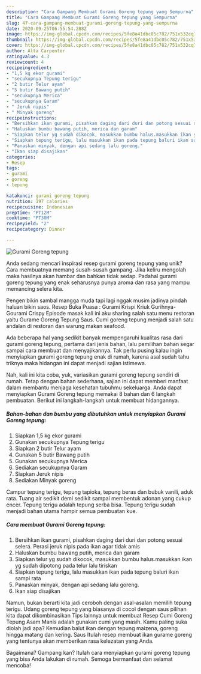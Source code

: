 ```yaml
---
description: "Cara Gampang Membuat Gurami Goreng tepung yang Sempurna"
title: "Cara Gampang Membuat Gurami Goreng tepung yang Sempurna"
slug: 47-cara-gampang-membuat-gurami-goreng-tepung-yang-sempurna
date: 2020-09-25T06:55:54.288Z
image: https://img-global.cpcdn.com/recipes/5fe8a41dbc05c782/751x532cq70/gurami-goreng-tepung-foto-resep-utama.jpg
thumbnail: https://img-global.cpcdn.com/recipes/5fe8a41dbc05c782/751x532cq70/gurami-goreng-tepung-foto-resep-utama.jpg
cover: https://img-global.cpcdn.com/recipes/5fe8a41dbc05c782/751x532cq70/gurami-goreng-tepung-foto-resep-utama.jpg
author: Alta Carpenter
ratingvalue: 4.3
reviewcount: 4
recipeingredient:
- "1,5 kg ekor gurami"
- "secukupnya Tepung terigu"
- "2 butir Telur ayam"
- "5 butir Bawang putih"
- "secukupnya Merica"
- "secukupnya Garam"
- " Jeruk nipis"
- " Minyak goreng"
recipeinstructions:
- "Bersihkan ikan gurami, pisahkan daging dari duri dan potong sesuai selera. Perasi jeruk nipis pada ikan agar tidak amis"
- "Haluskan bumbu bawang putih, merica dan garam"
- "Siapkan telur yg sudah dikocok, masukkan bumbu halus.masukkan ikan yg sudah dipotong pada telur lalu tiriskan"
- "Siapkan tepung terigu, lalu masukkan ikan pada tepung baluri ikan sampi rata"
- "Panaskan minyak, dengan api sedang lalu goreng."
- "Ikan siap disajikan"
categories:
- Resep
tags:
- gurami
- goreng
- tepung

katakunci: gurami goreng tepung 
nutrition: 197 calories
recipecuisine: Indonesian
preptime: "PT12M"
cooktime: "PT30M"
recipeyield: "2"
recipecategory: Dinner

---
```



![Gurami Goreng tepung](https://img-global.cpcdn.com/recipes/5fe8a41dbc05c782/751x532cq70/gurami-goreng-tepung-foto-resep-utama.jpg)

Anda sedang mencari inspirasi resep gurami goreng tepung yang unik? Cara membuatnya memang susah-susah gampang. Jika keliru mengolah maka hasilnya akan hambar dan bahkan tidak sedap. Padahal gurami goreng tepung yang enak seharusnya punya aroma dan rasa yang mampu memancing selera kita.

Pengen bikin sambal mangga muda tapi lagi nggak musim jadinya pindah haluan bikin saos. Resep Buka Puasa : Gurami Krispi Kriuk Gurihnya- Gourami Crispy Episode masak kali ini aku sharing salah satu menu restoran yaitu Gurame Goreng Tepung Saus. Cumi goreng tepung menjadi salah satu andalan di restoran dan warung makan seafood.

Ada beberapa hal yang sedikit banyak mempengaruhi kualitas rasa dari gurami goreng tepung, pertama dari jenis bahan, lalu pemilihan bahan segar sampai cara membuat dan menyajikannya. Tak perlu pusing kalau ingin menyiapkan gurami goreng tepung enak di rumah, karena asal sudah tahu triknya maka hidangan ini dapat menjadi sajian istimewa.


Nah, kali ini kita coba, yuk, variasikan gurami goreng tepung sendiri di rumah. Tetap dengan bahan sederhana, sajian ini dapat memberi manfaat dalam membantu menjaga kesehatan tubuhmu sekeluarga. Anda dapat menyiapkan Gurami Goreng tepung memakai 8 bahan dan 6 langkah pembuatan. Berikut ini langkah-langkah untuk membuat hidangannya.

<!--inarticleads1-->

##### Bahan-bahan dan bumbu yang dibutuhkan untuk menyiapkan Gurami Goreng tepung:

1. Siapkan 1,5 kg ekor gurami
1. Gunakan secukupnya Tepung terigu
1. Siapkan 2 butir Telur ayam
1. Gunakan 5 butir Bawang putih
1. Gunakan secukupnya Merica
1. Sediakan secukupnya Garam
1. Siapkan  Jeruk nipis
1. Sediakan  Minyak goreng


Campur tepung terigu, tepung tapioka, tepung beras dan bubuk vanili, aduk rata. Tuang air sedikit demi sedikit sampai membentuk adonan yang cukup encer. Tepung terigu adalah tepung serba bisa. Tepung terigu sudah menjadi bahan utama hampir semua pembuatan kue. 

<!--inarticleads2-->

##### Cara membuat Gurami Goreng tepung:

1. Bersihkan ikan gurami, pisahkan daging dari duri dan potong sesuai selera. Perasi jeruk nipis pada ikan agar tidak amis
1. Haluskan bumbu bawang putih, merica dan garam
1. Siapkan telur yg sudah dikocok, masukkan bumbu halus.masukkan ikan yg sudah dipotong pada telur lalu tiriskan
1. Siapkan tepung terigu, lalu masukkan ikan pada tepung baluri ikan sampi rata
1. Panaskan minyak, dengan api sedang lalu goreng.
1. Ikan siap disajikan


Namun, bukan berarti kita jadi ceroboh dengan asal-asalan memilih tepung terigu. Udang goreng tepung yang biasanya di cocol dengan saus pilihan kita dapat dikombinasikan Tips lainnya untuk membuat Resep Cumi Goreng Tepung Asam Manis adalah gunakan cumi yang masih. Kamu paling suka diolah jadi apa? Kemudian balut ikan dengan tepung maizena, goreng hingga matang dan kering. Saus Itulah resep membuat ikan gurame goreng yang tentunya akan memberikan rasa kelezatan yang Anda. 

Bagaimana? Gampang kan? Itulah cara menyiapkan gurami goreng tepung yang bisa Anda lakukan di rumah. Semoga bermanfaat dan selamat mencoba!
